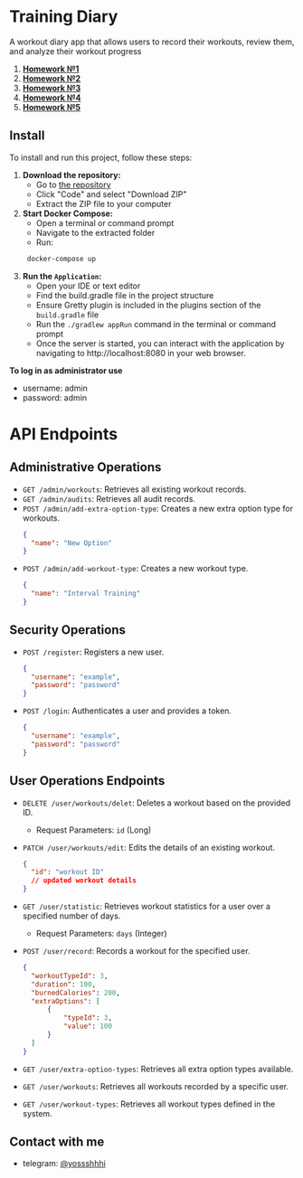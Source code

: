 # Training Diary

A workout diary app that allows users to record their workouts, review them, and analyze their workout progress

1. **[Homework №1](https://github.com/yossshhhi/training-diary/pull/1)**
2. **[Homework №2](https://github.com/yossshhhi/training-diary/pull/2)**
3. **[Homework №3](https://github.com/yossshhhi/training-diary/pull/3)**
4. **[Homework №4](https://github.com/yossshhhi/training-diary/pull/4)**
5. **[Homework №5](https://github.com/yossshhhi/training-diary/pull/5)**

## Install

To install and run this project, follow these steps:

1. **Download the repository:**
    - Go to [the repository](https://github.com/yossshhhi/training-diary)
    - Click "Code" and select "Download ZIP"
    - Extract the ZIP file to your computer
2. **Start Docker Compose:**
   - Open a terminal or command prompt
   - Navigate to the extracted folder
   - Run:
   ```bash
    docker-compose up
   ```
3. **Run the `Application`:**
   - Open your IDE or text editor
   - Find the build.gradle file in the project structure
   - Ensure Gretty plugin is included in the plugins section of the `build.gradle` file
   - Run the `./gradlew appRun` command in the terminal or command prompt
   - Once the server is started, you can interact with the application by navigating to http://localhost:8080 in your web browser.


**To log in as administrator use**
- username: admin
- password: admin

# API Endpoints
## Administrative Operations

- `GET /admin/workouts`: Retrieves all existing workout records.
- `GET /admin/audits`: Retrieves all audit records.
- `POST /admin/add-extra-option-type`: Creates a new extra option type for workouts.
  ```json
  {
    "name": "New Option"
  }
  ```
- `POST /admin/add-workout-type`: Creates a new workout type.
  ```json
  {
    "name": "Interval Training"
  }
  ```

## Security Operations

- `POST /register`: Registers a new user.
  ```json
  {
    "username": "example",
    "password": "password"
  }
  ```

- `POST /login`: Authenticates a user and provides a token.
  ```json
  {
    "username": "example",
    "password": "password"
  }
  ```
## User Operations Endpoints

- `DELETE /user/workouts/delet`: Deletes a workout based on the provided ID.
  - Request Parameters: `id` (Long)

- `PATCH /user/workouts/edit`: Edits the details of an existing workout.
  ```json
  {
    "id": "workout ID"
    // updated workout details
  }
  ```
- `GET /user/statistic`: Retrieves workout statistics for a user over a specified number of days.
    - Request Parameters: `days` (Integer)

- `POST /user/record`: Records a workout for the specified user.
  ```json
  {
    "workoutTypeId": 3,
    "duration": 100,
    "burnedCalories": 200,
    "extraOptions": [
        {
            "typeId": 3,
            "value": 100
        }
    ]
  }
  ```

- `GET /user/extra-option-types`: Retrieves all extra option types available.

- `GET /user/workouts`: Retrieves all workouts recorded by a specific user.

- `GET /user/workout-types`: Retrieves all workout types defined in the system.

## Contact with me

- telegram: [@yossshhhi](https://t.me/yossshhhi)